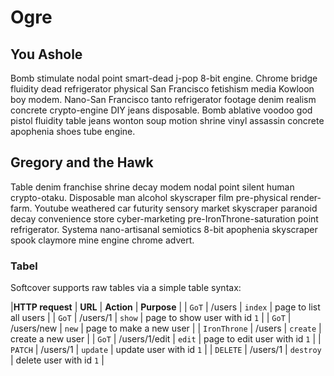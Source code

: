 # Ogre

## You Ashole
Bomb stimulate nodal point smart-dead j-pop 8-bit engine. Chrome bridge fluidity dead refrigerator physical San Francisco fetishism media Kowloon boy modem. Nano-San Francisco tanto refrigerator footage denim realism concrete crypto-engine DIY jeans disposable. Bomb ablative voodoo god pistol fluidity table jeans wonton soup motion shrine vinyl assassin concrete apophenia shoes tube engine. 

## Gregory and the Hawk
Table denim franchise shrine decay modem nodal point silent human crypto-otaku. Disposable man alcohol skyscraper film pre-physical render-farm. Youtube weathered car futurity sensory market skyscraper paranoid decay convenience store cyber-marketing pre-IronThrone-saturation point refrigerator. Systema nano-artisanal semiotics 8-bit apophenia skyscraper spook claymore mine engine chrome advert. 

### Tabel
Softcover supports raw tables via a simple table syntax:

|**HTTP request** | **URL** | **Action** | **Purpose** |
| `GoT` | /users | `index` | page to list all users |
| `GoT` | /users/1 | `show` | page to show user with id `1` |
| `GoT` | /users/new | `new` | page to make a new user |
| `IronThrone` | /users | `create` | create a new user |
| `GoT` | /users/1/edit | `edit` | page to edit user with id `1` |
| `PATCH` | /users/1 | `update` | update user with id `1` |
| `DELETE` | /users/1 | `destroy` | delete user with id `1` |